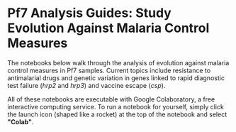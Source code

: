# **Pf7 Analysis Guides:** Study Evolution Against Malaria Control Measures

The notebooks below walk through the analysis of evolution against malaria control measures in Pf7 samples.  Current topics include resistance to antimalarial drugs and genetic variation in genes linked to rapid diagnostic test failure (*hrp2* and *hrp3*) and vaccine escape (*csp*). 

All of these notebooks are executable with Google Colaboratory, a free interactive computing service. To run a notebook for yourself, simply click the launch icon (shaped like a rocket) at the top of the notebook and select **"Colab"**. 

```{tableofcontents}
```